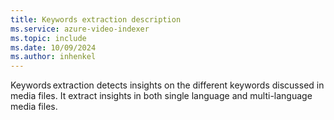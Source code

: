 ```yaml
---
title: Keywords extraction description
ms.service: azure-video-indexer
ms.topic: include
ms.date: 10/09/2024
ms.author: inhenkel
---
```


Keywords extraction detects insights on the different keywords discussed in media files. It extract insights in both single language and multi-language media files.
